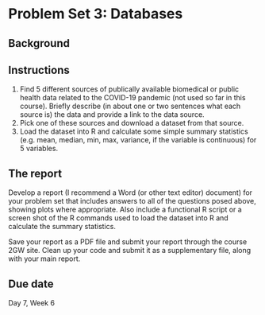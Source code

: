 # Problem Set 3: Databases

## Background


## Instructions

1. Find 5 different sources of publically available biomedical or public health data related to the COVID-19 pandemic (not used so far in this course). Briefly describe (in about one or two sentences what each source is) the data and provide a link to the data source. 
2. Pick one of these sources and download a dataset from that source.
3. Load the dataset into R and calculate some simple summary statistics (e.g. mean, median, min, max, variance, if the variable is continuous) for 5 variables.


## The report

Develop a report (I recommend a Word (or other text editor) document) for your problem set that includes answers to all of the questions posed above, showing plots where appropriate. Also include a functional R script or a screen shot of the R commands used to load the dataset into R and calculate the summary statistics.

Save your report as a PDF file and submit your report through the course 2GW site. Clean up your code and submit it as a supplementary file, along with your main report.

## Due date

Day 7, Week 6
